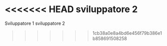 <<<<<<< HEAD
sviluppatore 2
=======
Sviluppatore 1
sviluppatore 2
>>>>>>> 1cb38a0e8a4bd6e456f79b386e1b858691508258
